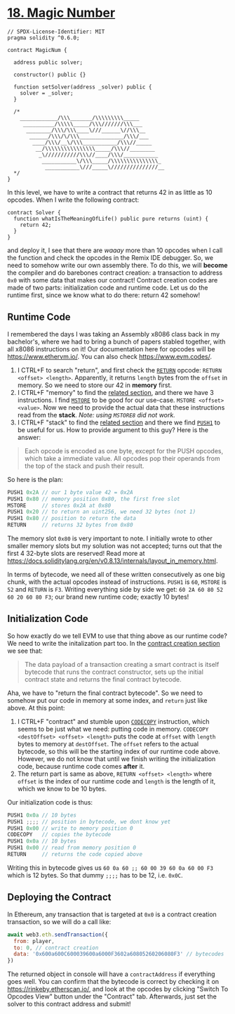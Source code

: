 # [18. Magic Number](https://ethernaut.openzeppelin.com/level/0x200d3d9Ac7bFd556057224e7aEB4161fED5608D0)

```solidity
// SPDX-License-Identifier: MIT
pragma solidity ^0.6.0;

contract MagicNum {

  address public solver;

  constructor() public {}

  function setSolver(address _solver) public {
    solver = _solver;
  }

  /*
    ____________/\\\_______/\\\\\\\\\_____        
     __________/\\\\\_____/\\\///////\\\___       
      ________/\\\/\\\____\///______\//\\\__      
       ______/\\\/\/\\\______________/\\\/___     
        ____/\\\/__\/\\\___________/\\\//_____    
         __/\\\\\\\\\\\\\\\\_____/\\\//________   
          _\///////////\\\//____/\\\/___________  
           ___________\/\\\_____/\\\\\\\\\\\\\\\_ 
            ___________\///_____\///////////////__
  */
}
```

In this level, we have to write a contract that returns 42 in as little as 10 opcodes. When I write the following contract:

```solidity
contract Solver { 
  function whatIsTheMeaningOfLife() public pure returns (uint) {
    return 42;
  }
}
```

and deploy it, I see that there are _waaay_ more than 10 opcodes when I call the function and check the opcodes in the Remix IDE debugger. So, we need to somehow write our own assembly there. To do this, we will **become** the compiler and do barebones contract creation: a transaction to address `0x0` with some data that makes our contract! Contract creation codes are made of two parts: initialization code and runtime code. Let us do the runtime first, since we know what to do there: return 42 somehow!

## Runtime Code

I remembered the days I was taking an Assembly x8086 class back in my bachelor's, where we had to bring a bunch of papers stabled together, with all x8086 instructions on it! Our documentation here for opcodes will be <https://www.ethervm.io/>. You can also check <https://www.evm.codes/>.

1. I CTRL+F to search "return", and first check the [`RETURN`](https://www.ethervm.io/#F3) opcode: `RETURN <offset> <length>`. Apparently, it returns `length` bytes from the `offset` in memory. So we need to store our 42 in **memory** first.
2. I CTRL+F "memory" to find the [related section](https://www.ethervm.io/#memory), and there we have 3 instructions. I find [`MSTORE`](https://www.ethervm.io/#52) to be good for our use-case. `MSTORE <offset> <value>`. Now we need to provide the actual data that these instructions read from the **stack**. _Note: using `MSTORE8` did not work._
3. I CTRL+F "stack" to find the [related section](https://www.ethervm.io/#stack) and there we find [`PUSH1`](https://www.ethervm.io/#60) to be useful for us. How to provide argument to this guy? Here is the answer:

> Each opcode is encoded as one byte, except for the PUSH opcodes, which take a immediate value. All opcodes pop their operands from the top of the stack and push their result.

So here is the plan:

```c
PUSH1 0x2A // our 1 byte value 42 = 0x2A
PUSH1 0x80 // memory position 0x80, the first free slot
MSTORE     // stores 0x2A at 0x80
PUSH1 0x20 // to return an uint256, we need 32 bytes (not 1)
PUSH1 0x80 // position to return the data
RETURN     // returns 32 bytes from 0x80
```

The memory slot `0x80` is very important to note. I initially wrote to other smaller memory slots but my solution was not accepted; turns out that the first 4 32-byte slots are reserved! Read more at <https://docs.soliditylang.org/en/v0.8.13/internals/layout_in_memory.html>.

In terms of bytecode, we need all of these written consecutively as one big chunk, with the actual opcodes instead of instructions. `PUSH1` is `60`, `MSTORE` is `52` and `RETURN` is `F3`. Writing everything side by side we get: `60 2A 60 80 52 60 20 60 80 F3`; our brand new runtime code; exactly 10 bytes!

## Initialization Code

So how exactly do we tell EVM to use that thing above as our runtime code? We need to write the initalization part too. In the [contract creation section](https://www.ethervm.io/#contract-creation) we see that:

> The data payload of a transaction creating a smart contract is itself bytecode that runs the contract constructor, sets up the initial contract state and returns the final contract bytecode.

Aha, we have to "return the final contract bytecode". So we need to somehow put our code in memory at some index, and `return` just like above. At this point:

1. I CTRL+F "contract" and stumble upon [`CODECOPY`](https://www.ethervm.io/#39) instruction, which seems to be just what we need: putting code in memory. `CODECOPY <destOffset> <offset> <length>` puts the code at `offset` with `length` bytes to memory at `destOffset`. The `offset` refers to the actual bytecode, so this will be the starting index of our runtime code above. However, we do not know that until we finish writing the initialization code, because runtime code comes **after** it.
2. The return part is same as above, `RETURN <offset> <length>` where `offset` is the index of our runtime code and `length` is the length of it, which we know to be 10 bytes.

Our initialization code is thus:

```c
PUSH1 0x0a // 10 bytes
PUSH1 ;;;; // position in bytecode, we dont know yet
PUSH1 0x00 // write to memory position 0
CODECOPY   // copies the bytecode 
PUSH1 0x0a // 10 bytes
PUSH1 0x00 // read from memory position 0
RETURN     // returns the code copied above
```

Writing this in bytecode gives us `60 0a 60 ;; 60 00 39 60 0a 60 00 F3` which is 12 bytes. So that dummy `;;;;` has to be 12, i.e. `0x0C`.

## Deploying the Contract

In Ethereum, any transaction that is targeted at `0x0` is a contract creation transaction, so we will do a call like:

```js
await web3.eth.sendTransaction({
  from: player,
  to: 0, // contract creation 
  data: '0x600a600C600039600a6000F3602a60805260206080F3' // bytecodes
})
```

The returned object in console will have a `contractAddress` if everything goes well. You can confirm that the bytecode is correct by checking it on <https://rinkeby.etherscan.io/>, and look at the opcodes by clicking "Switch To Opcodes View" button under the "Contract" tab. Afterwards, just set the solver to this contract address and submit!
